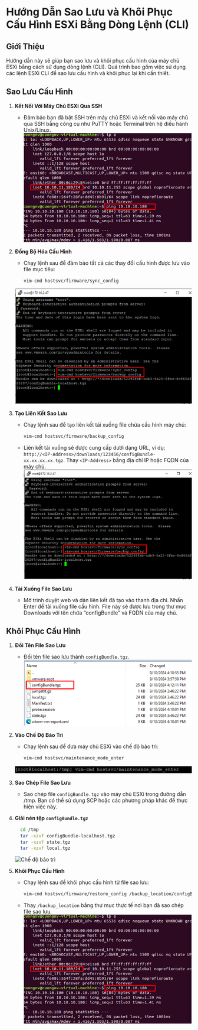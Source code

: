 # Hướng Dẫn Sao Lưu và Khôi Phục Cấu Hình ESXi Bằng Dòng Lệnh (CLI)

## Giới Thiệu
Hướng dẫn này sẽ giúp bạn sao lưu và khôi phục cấu hình của máy chủ ESXi bằng cách sử dụng dòng lệnh (CLI). Quá trình bao gồm việc sử dụng các lệnh ESXi CLI để sao lưu cấu hình và khôi phục lại khi cần thiết.

## Sao Lưu Cấu Hình

1. **Kết Nối Với Máy Chủ ESXi Qua SSH**
   - Đảm bảo bạn đã bật SSH trên máy chủ ESXi và kết nối vào máy chủ qua SSH bằng công cụ như PuTTY hoặc Terminal trên hệ điều hành Unix/Linux.
   ![Kết nối SSH](https://github.com/cuongnvvietis/NhanHoa/blob/main/Docs/Esxi/Picture/Backup/Screenshot_66.png)

2. **Đồng Bộ Hóa Cấu Hình**
   - Chạy lệnh sau để đảm bảo tất cả các thay đổi cấu hình được lưu vào file mục tiêu:
     ```bash
     vim-cmd hostsvc/firmware/sync_config
     ```
   ![Đồng bộ hóa cấu hình](https://github.com/cuongnvvietis/NhanHoa/blob/main/Docs/Esxi/Picture/Backup/Screenshot_67.png)

3. **Tạo Liên Kết Sao Lưu**
   - Chạy lệnh sau để tạo liên kết tải xuống file chứa cấu hình máy chủ:
     ```bash
     vim-cmd hostsvc/firmware/backup_config
     ```
   - Liên kết tải xuống sẽ được cung cấp dưới dạng URL, ví dụ: `http://<IP-Address>/downloads/123456/configBundle-xx.xx.xx.xx.tgz`. Thay `<IP-Address>` bằng địa chỉ IP hoặc FQDN của máy chủ.
   ![Tạo liên kết sao lưu](https://github.com/cuongnvvietis/NhanHoa/blob/main/Docs/Esxi/Picture/Backup/Screenshot_67.png)

4. **Tải Xuống File Sao Lưu**
   - Mở trình duyệt web và dán liên kết đã tạo vào thanh địa chỉ. Nhấn Enter để tải xuống file cấu hình. File này sẽ được lưu trong thư mục Downloads với tên chứa “configBundle” và FQDN của máy chủ.

## Khôi Phục Cấu Hình

1. **Đổi Tên File Sao Lưu**
   - Đổi tên file sao lưu thành `configBundle.tgz`.
   ![Đổi tên file sao lưu](https://github.com/cuongnvvietis/NhanHoa/blob/main/Docs/Esxi/Picture/Backup/Screenshot_70.png)

2. **Vào Chế Độ Bảo Trì**
   - Chạy lệnh sau để đưa máy chủ ESXi vào chế độ bảo trì:
     ```bash
     vim-cmd hostsvc/maintenance_mode_enter
     ```
   ![Chế độ bảo trì](https://github.com/cuongnvvietis/NhanHoa/blob/main/Docs/Esxi/Picture/Backup/Screenshot_71.png)

3. **Sao Chép File Sao Lưu**
   - Sao chép file `configBundle.tgz` vào máy chủ ESXi trong đường dẫn /tmp. Bạn có thể sử dụng SCP hoặc các phương pháp khác để thực hiện việc này.

4. **Giải nén tệp `configBundle.tgz`**
   ```bash
     cd /tmp
     tar -xzvf configBundle-localhost.tgz
     tar -xzvf state.tgz
     tar -xzvf local.tgz
     ```
   
   ![Chế độ bảo trì](https://github.com/cuongnvvietis/NhanHoa/blob/main/Docs/Esxi/Picture/Backup/Screenshot_72.png)
6. **Khôi Phục Cấu Hình**
   - Chạy lệnh sau để khôi phục cấu hình từ file sao lưu:
     ```bash
     vim-cmd hostsvc/firmware/restore_config /backup_location/configBundle.tgz
     ```
   - Thay `/backup_location` bằng thư mục thực tế nơi bạn đã sao chép file sao lưu.
   ![Khôi phục cấu hình](https://github.com/cuongnvvietis/NhanHoa/blob/main/Docs/Esxi/Picture/Backup/Screenshot_66.png)
